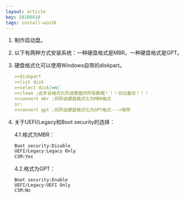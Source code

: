 ```yaml
---
layout: article
key: 20180410
tags: install-win10
---
```




1. 制作启动盘。

2. 以下有两种方式安装系统：一种硬盘格式是MBR，一种硬盘格式是GPT。

3. 硬盘格式化可以使用Windows自带的diskpart。

   ```markdown
   >>diskpart
   >>list disk
   >>select disk[=n]
   >>clean ;此步会格式化所选硬盘的所有数据！！！切记备份！！！
   >>convert mbr ;将所选硬盘格式化为MBR格式
   or:
   >>convert gpt ;将所选硬盘格式化为GPT格式--->推荐
   ```

4. 关于UEFI/Legacy和Boot security的选择：

   4.1.格式为MBR：

   ```markdown
   Boot security:Disable
   UEFI/Legacy:Legacy Only
   CSM:Yes
   ```

   4.2.格式为GPT：

   ```
   Boot security:Enable
   UEFI/Legacy:UEFI Only
   CSM:No
   ```